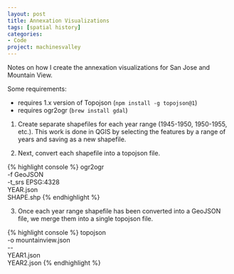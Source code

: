 ```yaml
---
layout: post
title: Annexation Visualizations
tags: [spatial history]
categories:
- Code
project: machinesvalley
---
```


Notes on how I create the annexation visualizations for San Jose and Mountain View.

Some requirements:

- requires 1.x version of Topojson (`npm install -g topojson@1`)
- requires ogr2ogr (`brew install gdal`)

1. Create separate shapefiles for each year range (1945-1950, 1950-1955, etc.). This work is done in QGIS by selecting the features by a range of years and saving as a new shapefile. 

2. Next, convert each shapefile into a topojson file.  

{% highlight console %}
ogr2ogr \
	-f GeoJSON \
	-t_srs EPSG:4328 \
	YEAR.json \
	SHAPE.shp
{% endhighlight %}

3. Once each year range shapefile has been converted into a GeoJSON file, we merge them into a single topojson file.

{% highlight console %}
topojson \
	-o mountainview.json \
	-- \
	YEAR1.json \
	YEAR2.json
{% endhighlight %}

